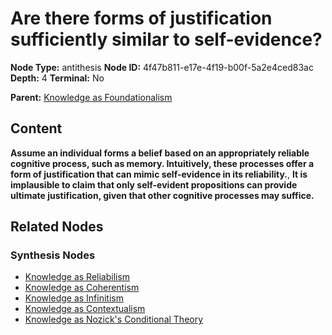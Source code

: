 # Are there forms of justification sufficiently similar to self-evidence?

**Node Type:** antithesis
**Node ID:** 4f47b811-e17e-4f19-b00f-5a2e4ced83ac
**Depth:** 4
**Terminal:** No

**Parent:** [Knowledge as Foundationalism](knowledge-as-foundationalism-synthesis-2e39cca9-9c37-4046-a407-617d54eefacd.md)

## Content

**Assume an individual forms a belief based on an appropriately reliable cognitive process, such as memory. Intuitively, these processes offer a form of justification that can mimic self-evidence in its reliability.**, **It is implausible to claim that only self-evident propositions can provide ultimate justification, given that other cognitive processes may suffice.**

## Related Nodes

### Synthesis Nodes

- [Knowledge as Reliabilism](knowledge-as-reliabilism-synthesis-5b12d846-eed4-42f7-bc91-382f3b6afa14.md)
- [Knowledge as Coherentism](knowledge-as-coherentism-synthesis-1e7cdff6-c428-47cb-a00c-5802d04c287b.md)
- [Knowledge as Infinitism](knowledge-as-infinitism-synthesis-c7065e3d-d94a-49fc-a6fd-40484d77a522.md)
- [Knowledge as Contextualism](knowledge-as-contextualism-synthesis-931c8354-3120-4da6-85bf-3f6227f21da3.md)
- [Knowledge as Nozick's Conditional Theory](knowledge-as-nozicks-conditional-theory-synthesis-66602281-9c35-40c4-8346-5f52418ad38c.md)
